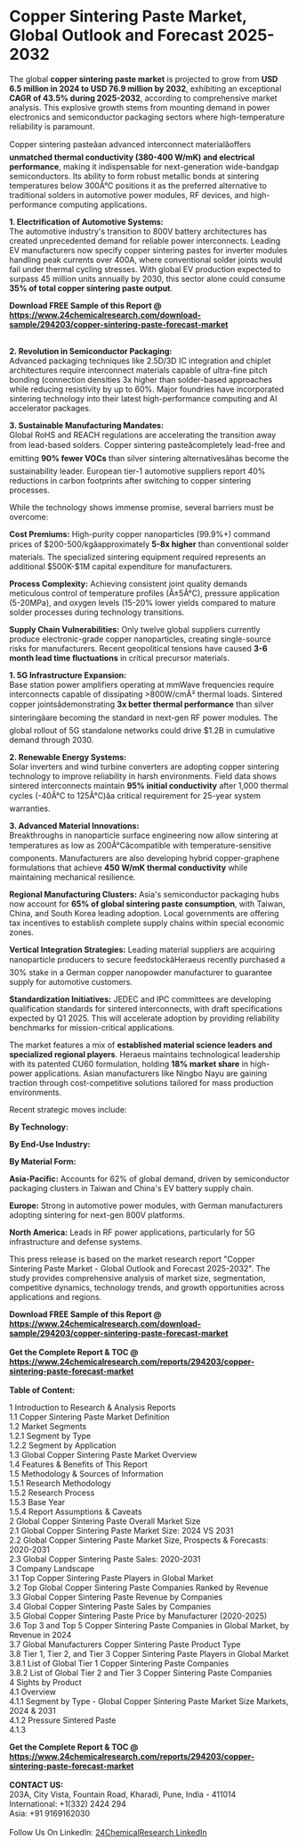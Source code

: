 <h1>Copper Sintering Paste Market, Global Outlook and Forecast 2025-2032</h1><p>The global <strong>copper sintering paste market</strong> is projected to grow from <strong>USD 6.5 million in 2024 to USD 76.9 million by 2032</strong>, exhibiting an exceptional <strong>CAGR of 43.5% during 2025-2032</strong>, according to comprehensive market analysis. This explosive growth stems from mounting demand in power electronics and semiconductor packaging sectors where high-temperature reliability is paramount.</p><p>Copper sintering pasteâan advanced interconnect materialâoffers <strong>unmatched thermal conductivity (380-400 W/mK) and electrical performance</strong>, making it indispensable for next-generation wide-bandgap semiconductors. Its ability to form robust metallic bonds at sintering temperatures below 300Â°C positions it as the preferred alternative to traditional solders in automotive power modules, RF devices, and high-performance computing applications.</p><p><strong>1. Electrification of Automotive Systems:</strong><br>
The automotive industry's transition to 800V battery architectures has created unprecedented demand for reliable power interconnects. Leading EV manufacturers now specify copper sintering pastes for inverter modules handling peak currents over 400A, where conventional solder joints would fail under thermal cycling stresses. With global EV production expected to surpass 45 million units annually by 2030, this sector alone could consume <strong>35% of total copper sintering paste output</strong>.</p><div><b>Download FREE Sample of this Report @ 
            <a href="https://www.24chemicalresearch.com/download-sample/294203/copper-sintering-paste-forecast-market">
            https://www.24chemicalresearch.com/download-sample/294203/copper-sintering-paste-forecast-market</a></b></div><br><p><strong>2. Revolution in Semiconductor Packaging:</strong><br>
Advanced packaging techniques like 2.5D/3D IC integration and chiplet architectures require interconnect materials capable of ultra-fine pitch bonding (connection densities 3x higher than solder-based approaches while reducing resistivity by up to 60%. Major foundries have incorporated sintering technology into their latest high-performance computing and AI accelerator packages.</p><p><strong>3. Sustainable Manufacturing Mandates:</strong><br>
Global RoHS and REACH regulations are accelerating the transition away from lead-based solders. Copper sintering pasteâcompletely lead-free and emitting <strong>90% fewer VOCs</strong> than silver sintering alternativesâhas become the sustainability leader. European tier-1 automotive suppliers report 40% reductions in carbon footprints after switching to copper sintering processes.</p><p>While the technology shows immense promise, several barriers must be overcome:</p><p><strong>Cost Premiums:</strong> High-purity copper nanoparticles (99.9%+) command prices of $200-500/kgâapproximately <strong>5-8x higher</strong> than conventional solder materials. The specialized sintering equipment required represents an additional $500K-$1M capital expenditure for manufacturers.</p><p><strong>Process Complexity:</strong> Achieving consistent joint quality demands meticulous control of temperature profiles (Â±5Â°C), pressure application (5-20MPa), and oxygen levels (15-20% lower yields compared to mature solder processes during technology transitions.</p><p><strong>Supply Chain Vulnerabilities:</strong> Only twelve global suppliers currently produce electronic-grade copper nanoparticles, creating single-source risks for manufacturers. Recent geopolitical tensions have caused <strong>3-6 month lead time fluctuations</strong> in critical precursor materials.</p><p><strong>1. 5G Infrastructure Expansion:</strong><br>
Base station power amplifiers operating at mmWave frequencies require interconnects capable of dissipating &gt;800W/cmÂ² thermal loads. Sintered copper jointsâdemonstrating <strong>3x better thermal performance</strong> than silver sinteringâare becoming the standard in next-gen RF power modules. The global rollout of 5G standalone networks could drive $1.2B in cumulative demand through 2030.</p><p><strong>2. Renewable Energy Systems:</strong><br>
Solar inverters and wind turbine converters are adopting copper sintering technology to improve reliability in harsh environments. Field data shows sintered interconnects maintain <strong>95% initial conductivity</strong> after 1,000 thermal cycles (-40Â°C to 125Â°C)âa critical requirement for 25-year system warranties.</p><p><strong>3. Advanced Material Innovations:</strong><br>
Breakthroughs in nanoparticle surface engineering now allow sintering at temperatures as low as 200Â°Câcompatible with temperature-sensitive components. Manufacturers are also developing hybrid copper-graphene formulations that achieve <strong>450 W/mK thermal conductivity</strong> while maintaining mechanical resilience.</p><p><strong>Regional Manufacturing Clusters:</strong> Asia's semiconductor packaging hubs now account for <strong>65% of global sintering paste consumption</strong>, with Taiwan, China, and South Korea leading adoption. Local governments are offering tax incentives to establish complete supply chains within special economic zones.</p><p><strong>Vertical Integration Strategies:</strong> Leading material suppliers are acquiring nanoparticle producers to secure feedstockâHeraeus recently purchased a 30% stake in a German copper nanopowder manufacturer to guarantee supply for automotive customers.</p><p><strong>Standardization Initiatives:</strong> JEDEC and IPC committees are developing qualification standards for sintered interconnects, with draft specifications expected by Q1 2025. This will accelerate adoption by providing reliability benchmarks for mission-critical applications.</p><p>The market features a mix of <strong>established material science leaders and specialized regional players</strong>. Heraeus maintains technological leadership with its patented CU60 formulation, holding <strong>18% market share</strong> in high-power applications. Asian manufacturers like Ningbo Nayu are gaining traction through cost-competitive solutions tailored for mass production environments.</p><p>Recent strategic moves include:</p><p><strong>By Technology:</strong></p><p><strong>By End-Use Industry:</strong></p><p><strong>By Material Form:</strong></p><p><strong>Asia-Pacific:</strong> Accounts for 62% of global demand, driven by semiconductor packaging clusters in Taiwan and China's EV battery supply chain.</p><p><strong>Europe:</strong> Strong in automotive power modules, with German manufacturers adopting sintering for next-gen 800V platforms.</p><p><strong>North America:</strong> Leads in RF power applications, particularly for 5G infrastructure and defense systems.</p><p>This press release is based on the market research report "Copper Sintering Paste Market - Global Outlook and Forecast 2025-2032". The study provides comprehensive analysis of market size, segmentation, competitive dynamics, technology trends, and growth opportunities across applications and regions.</p><div><b>Download FREE Sample of this Report @ 
            <a href="https://www.24chemicalresearch.com/download-sample/294203/copper-sintering-paste-forecast-market">
            https://www.24chemicalresearch.com/download-sample/294203/copper-sintering-paste-forecast-market</a></b></div><br><div><b>Get the Complete Report & TOC @ 
            <a href="https://www.24chemicalresearch.com/reports/294203/copper-sintering-paste-forecast-market">
            https://www.24chemicalresearch.com/reports/294203/copper-sintering-paste-forecast-market</a></b></div><br>
            <b>Table of Content:</b><p>1 Introduction to Research & Analysis Reports<br />
 1.1 Copper Sintering Paste Market Definition<br />
 1.2 Market Segments<br />
 1.2.1 Segment by Type<br />
 1.2.2 Segment by Application<br />
 1.3 Global Copper Sintering Paste Market Overview<br />
 1.4 Features & Benefits of This Report<br />
 1.5 Methodology & Sources of Information<br />
 1.5.1 Research Methodology<br />
 1.5.2 Research Process<br />
 1.5.3 Base Year<br />
 1.5.4 Report Assumptions & Caveats<br />
2 Global Copper Sintering Paste Overall Market Size<br />
 2.1 Global Copper Sintering Paste Market Size: 2024 VS 2031<br />
 2.2 Global Copper Sintering Paste Market Size, Prospects & Forecasts: 2020-2031<br />
 2.3 Global Copper Sintering Paste Sales: 2020-2031<br />
3 Company Landscape<br />
 3.1 Top Copper Sintering Paste Players in Global Market<br />
 3.2 Top Global Copper Sintering Paste Companies Ranked by Revenue<br />
 3.3 Global Copper Sintering Paste Revenue by Companies<br />
 3.4 Global Copper Sintering Paste Sales by Companies<br />
 3.5 Global Copper Sintering Paste Price by Manufacturer (2020-2025)<br />
 3.6 Top 3 and Top 5 Copper Sintering Paste Companies in Global Market, by Revenue in 2024<br />
 3.7 Global Manufacturers Copper Sintering Paste Product Type<br />
 3.8 Tier 1, Tier 2, and Tier 3 Copper Sintering Paste Players in Global Market<br />
 3.8.1 List of Global Tier 1 Copper Sintering Paste Companies<br />
 3.8.2 List of Global Tier 2 and Tier 3 Copper Sintering Paste Companies<br />
4 Sights by Product<br />
 4.1 Overview<br />
 4.1.1 Segment by Type - Global Copper Sintering Paste Market Size Markets, 2024 & 2031<br />
 4.1.2 Pressure Sintered Paste<br />
 4.1.3</p><div><b>Get the Complete Report & TOC @ 
            <a href="https://www.24chemicalresearch.com/reports/294203/copper-sintering-paste-forecast-market">
            https://www.24chemicalresearch.com/reports/294203/copper-sintering-paste-forecast-market</a></b></div><br><b>CONTACT US:</b><br>
            203A, City Vista, Fountain Road, Kharadi, Pune, India - 411014<br>
            International: +1(332) 2424 294<br>
            Asia: +91 9169162030 <br><br>
            Follow Us On LinkedIn: <a href="https://www.linkedin.com/company/24chemicalresearch/">24ChemicalResearch LinkedIn</a>
